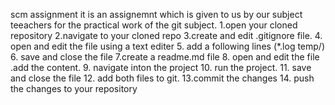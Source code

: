 scm assignment
it is an assignemnt which is given to us by our subject teeachers for the practical work of the git subject.
1.open your cloned repository
2.navigate to your cloned repo
3.create and edit .gitignore file.
4. open and edit the file using a text editer
5. add a following lines (*.log
                        temp/)
6. save and close the file
7.create a readme.md file
8. open and edit the file .add the content.
9. navigate inton the project
10. run the project.
11. save and close the file
12. add both files to git.
13.commit the changes
14. push the changes to your repository

                        
